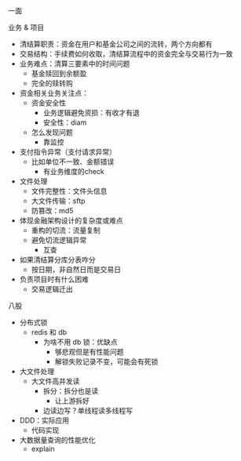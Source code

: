 一面

业务 & 项目

* 清结算职责：资金在用户和基金公司之间的流转，两个方向都有
* 交易结构：手续费如何收取，清结算流程中的资金完全与交易行为一致
* 业务难点：清算三要素中的时间问题
	* 基金赎回到余额盈
	* 完全的赎转购
* 资金相关业务关注点：
	* 资金安全性
		* 业务逻辑避免资损：有收才有退
		* 安全性：diam
	* 怎么发现问题
		* 靠监控
* 支付指令异常（支付请求异常）
	* 比如单位不一致、金额错误
		* 有业务维度的check
* 文件处理
	* 文件完整性：文件头信息
	* 大文件传输：sftp
	* 防篡改：md5
* 体现金融架构设计的复杂度或难点
	* 重构的切流：流量复制
	* 避免切流逻辑异常
		* 互查
* 如果清结算分库分表咋分
	* 按日期，非自然日而是交易日
* 负责项目时有什么困难
	* 交易逻辑迁出

八股

* 分布式锁
	* redis 和 db
		* 为啥不用 db 锁：优缺点
			* 够悲观但是有性能问题
			* 解锁失败记录不变，可能会有死锁
* 大文件处理
	* 大文件高并发读
		* 拆分：拆分也是读
			* 让上游拆好
		* 边读边写？单线程读多线程写
* DDD：实际应用
	* 代码实现
* 大数据量查询的性能优化
	* explain
